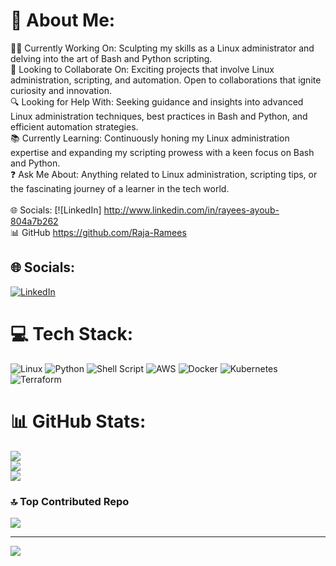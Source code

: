# 💫 About Me:
👨‍💻 Currently Working On: Sculpting my skills as a Linux administrator and delving into the art of Bash and Python scripting. <br>🚀 Looking to Collaborate On: Exciting projects that involve Linux administration, scripting, and automation. Open to collaborations that ignite curiosity and innovation. <br>🔍 Looking for Help With: Seeking guidance and insights into advanced Linux administration techniques, best practices in Bash and Python, and efficient automation strategies. <br>📚 Currently Learning: Continuously honing my Linux administration expertise and expanding my scripting prowess with a keen focus on Bash and Python. <br>❓ Ask Me About: Anything related to Linux administration, scripting tips, or the fascinating journey of a learner in the tech world.<br><br>🌐 Socials:
 [![LinkedIn] http://www.linkedin.com/in/rayees-ayoub-804a7b262<br>                    📊 GitHub  https://github.com/Raja-Ramees


## 🌐 Socials:
 [![LinkedIn](https://img.shields.io/badge/LinkedIn-%230077B5.svg?logo=linkedin&logoColor=white)](http://www.linkedin.com/in/rayees-ayoub-804a7b262<br>) 

# 💻 Tech Stack:
![Linux](https://img.shields.io/badge/Linux-%23E34F26.svg?style=for-the-badge&logo=Linux5&logoColor=white) ![Python](https://img.shields.io/badge/python-3670A0?style=for-the-badge&logo=python&logoColor=ffdd54) ![Shell Script](https://img.shields.io/badge/shell_script-%23121011.svg?style=for-the-badge&logo=gnu-bash&logoColor=white) ![AWS](https://img.shields.io/badge/AWS-%23FF9900.svg?style=for-the-badge&logo=amazon-aws&logoColor=white) ![Docker](https://img.shields.io/badge/docker-%230db7ed.svg?style=for-the-badge&logo=docker&logoColor=white) ![Kubernetes](https://img.shields.io/badge/kubernetes-%23326ce5.svg?style=for-the-badge&logo=kubernetes&logoColor=white) ![Terraform](https://img.shields.io/badge/terraform-%235835CC.svg?style=for-the-badge&logo=terraform&logoColor=white)
# 📊 GitHub Stats:
![](https://github-readme-stats.vercel.app/api?username=Raja-Ramees&theme=radical&hide_border=false&include_all_commits=true&count_private=false)<br/>
![](https://github-readme-streak-stats.herokuapp.com/?user=Raja-Ramees&theme=radical&hide_border=false)<br/>
![](https://github-readme-stats.vercel.app/api/top-langs/?username=Raja-Ramees&theme=radical&hide_border=false&include_all_commits=true&count_private=false&layout=compact)

### 🔝 Top Contributed Repo
![](https://github-contributor-stats.vercel.app/api?username=Raja-Ramees&limit=5&theme=dark&combine_all_yearly_contributions=true)

---
[![](https://visitcount.itsvg.in/api?id=Raja-Ramees&icon=0&color=0)](https://visitcount.itsvg.in)

<!-- Proudly created with GPRM ( https://gprm.itsvg.in ) -->
